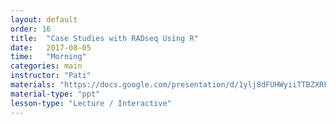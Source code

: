```yaml
---
layout: default
order: 16
title:  "Case Studies with RADseq Using R"
date:   2017-08-05
time:   "Morning"
categories: main
instructor: "Pati"
materials: "https://docs.google.com/presentation/d/1ylj8dFUHWyiiTTBZXRFBKAKSyxlev4uc0mHW63ZKhk0/pub?start=false&loop=false&delayms=60000"
material-type: "ppt"
lesson-type: "Lecture / Interactive"
---
```




